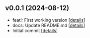 ## v0.0.1 (2024-08-12)

* feat!: First working version [[details](https://github.com/cbboyan/git-auto-version/commit/)]
* docs: Update README.md [[details](https://github.com/cbboyan/git-auto-version/commit/60fad59)]
* Initial commit [[details](https://github.com/cbboyan/git-auto-version/commit/eb8f3bf)]

